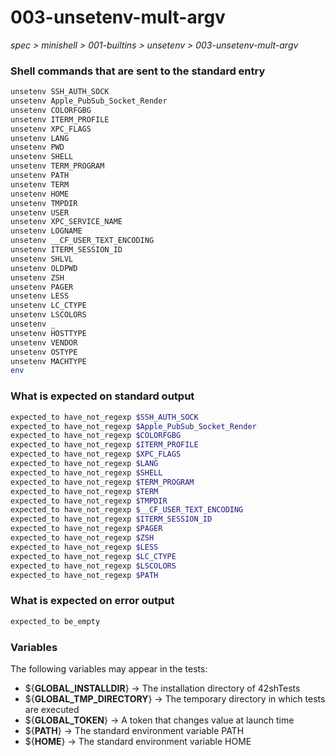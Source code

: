 # 003-unsetenv-mult-argv

*spec > minishell > 001-builtins > unsetenv > 003-unsetenv-mult-argv*

### Shell commands that are sent to the standard entry

```bash
unsetenv SSH_AUTH_SOCK
unsetenv Apple_PubSub_Socket_Render
unsetenv COLORFGBG
unsetenv ITERM_PROFILE
unsetenv XPC_FLAGS
unsetenv LANG
unsetenv PWD
unsetenv SHELL
unsetenv TERM_PROGRAM
unsetenv PATH
unsetenv TERM
unsetenv HOME
unsetenv TMPDIR
unsetenv USER
unsetenv XPC_SERVICE_NAME
unsetenv LOGNAME
unsetenv __CF_USER_TEXT_ENCODING
unsetenv ITERM_SESSION_ID
unsetenv SHLVL
unsetenv OLDPWD
unsetenv ZSH
unsetenv PAGER
unsetenv LESS
unsetenv LC_CTYPE
unsetenv LSCOLORS
unsetenv _
unsetenv HOSTTYPE
unsetenv VENDOR
unsetenv OSTYPE
unsetenv MACHTYPE
env

```

### What is expected on standard output

```bash
expected_to have_not_regexp $SSH_AUTH_SOCK
expected_to have_not_regexp $Apple_PubSub_Socket_Render
expected_to have_not_regexp $COLORFGBG
expected_to have_not_regexp $ITERM_PROFILE
expected_to have_not_regexp $XPC_FLAGS
expected_to have_not_regexp $LANG
expected_to have_not_regexp $SHELL
expected_to have_not_regexp $TERM_PROGRAM
expected_to have_not_regexp $TERM
expected_to have_not_regexp $TMPDIR
expected_to have_not_regexp $__CF_USER_TEXT_ENCODING
expected_to have_not_regexp $ITERM_SESSION_ID
expected_to have_not_regexp $PAGER
expected_to have_not_regexp $ZSH
expected_to have_not_regexp $LESS
expected_to have_not_regexp $LC_CTYPE
expected_to have_not_regexp $LSCOLORS
expected_to have_not_regexp $PATH

```

### What is expected on error output

```bash
expected_to be_empty
```

### Variables

The following variables may appear in the tests:

* ${**GLOBAL_INSTALLDIR**} -> The installation directory of 42shTests
* ${**GLOBAL_TMP_DIRECTORY**} -> The temporary directory in which tests are executed
* ${**GLOBAL_TOKEN**} -> A token that changes value at launch time
* ${**PATH**} -> The standard environment variable PATH
* ${**HOME**} -> The standard environment variable HOME
